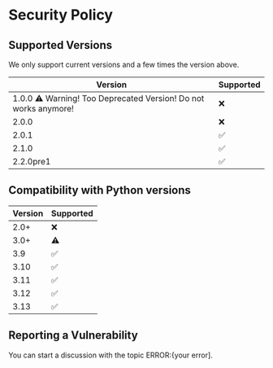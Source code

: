 # Security Policy

## Supported Versions

We only support current versions and a few times the version above.

| Version | Supported          |
| ------- | ------------------ |
| 1.0.0 ⚠️ Warning! Too Deprecated Version! Do not works anymore!   | :x:                |
| 2.0.0   | :x:                |
| 2.0.1   | :white_check_mark: |
| 2.1.0   | :white_check_mark: |
| 2.2.0pre1   | :white_check_mark: |

## Compatibility with Python versions

| Version | Supported          |
| ------- | ------------------ |
|  2.0+ | :x:                |
|  3.0+  | ⚠️            |
|  3.9  | :white_check_mark: |
| 3.10   | :white_check_mark: |
|  3.11  | :white_check_mark: |
| 3.12   | :white_check_mark: |+
| 3.13   | :white_check_mark: |

## Reporting a Vulnerability

You can start a discussion with the topic ERROR:{your error].
